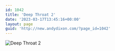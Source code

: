 ```yaml
---
id: 1042
title: 'Deep Throat 2'
date: '2023-03-17T13:45:16+00:00'
layout: page
guid: 'http://new.andydixon.com/?page_id=1042'
---
```


![Deep Throat 2](https://i0.wp.com/assets.g8x2.ldn.idrivee2-23.com/posters/Deep%20Throat%202%2001.jpg?w=1200&ssl=1 "Deep Throat 2")
